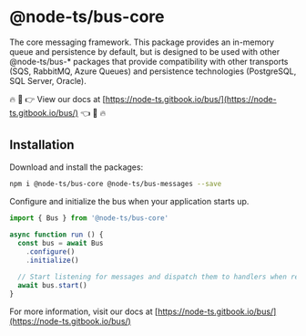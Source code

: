 # @node-ts/bus-core

The core messaging framework. This package provides an in-memory queue and persistence by default, but is designed to be used with other @node-ts/bus-* packages that provide compatibility with other transports (SQS, RabbitMQ, Azure Queues) and persistence technologies (PostgreSQL, SQL Server, Oracle). 

🔥 📒 👉 View our docs at [https://node-ts.gitbook.io/bus/](https://node-ts.gitbook.io/bus/) 👈 📒 🔥

## Installation

Download and install the packages:

```bash
npm i @node-ts/bus-core @node-ts/bus-messages --save
```

Configure and initialize the bus when your application starts up.

```typescript
import { Bus } from '@node-ts/bus-core'
​
async function run () {
  const bus = await Bus
    .configure()
    .initialize()

  // Start listening for messages and dispatch them to handlers when read
  await bus.start()
}
```

For more information, visit our docs at [https://node-ts.gitbook.io/bus/](https://node-ts.gitbook.io/bus/)